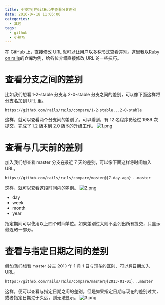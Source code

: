 ```yaml
---
title: 小技巧|在GitHub中查看分支差别
date: 2016-04-18 11:05:00
categories:
  - 其它
tags:
  - github
  - 小技巧
---
```


在 GitHub 上，直接修改 URL 就可以让用户以多种形式查看差别。这里我以[Ruby on rails](https://github.com/rails/rails)的仓库为例，给各位介绍直接修改 URL 的一些技巧。

<!-- more -->

# 查看分支之间的差别

比如我们想看 1-2-stable 分支与 2-0-stable 分支之间的差别，可以像下面这样将分支名加到 URL 里。

```
https://github.com/rails/rails/compare/1-2-stable...2-0-stable
```

这样，就可以查看两个分支间的差别了。可以看到，有 12 名程序员经过 1989 次提交，完成了 1.2 版本到 2.0 版本的升级工作。
![1.png](//ww1.sinaimg.cn/large/006tNc79ly1g5d8fdvaakj30s60grabr.jpg)

# 查看与几天前的差别

加入我们想查看 master 分支在最近 7 天的差别，可以像下面这样将时间加入 URL。

```
https://github.com/rails/rails/compare/master@{7.day.ago}...master
```

这样，就可以查看这段时间内的差别。
![2.png](//ww1.sinaimg.cn/large/006tNc79ly1g5d8feuk8sj30ru0f9jsw.jpg)

- day
- week
- month
- year

指定期间可以使用以上四个时间单位。如果差别过大则不会列出所有提交，只显示最近的一部分。

# 查看与指定日期之间的差别

假如我们想看 master 分支 2013 年 1 月 1 日与现在的区别，可以将日期加入 URL。

```
https://github.com/rails/rails/compare/master@{2013-01-01}...master
```

这样，便可以查看与指定日期之间的差别。但是如果指定日期与现在的差别过大，或者指定日期过于久远，则无法显示。
![3.png](//ww2.sinaimg.cn/large/006tNc79ly1g5d8flc50sj30ri0gjgmv.jpg)
